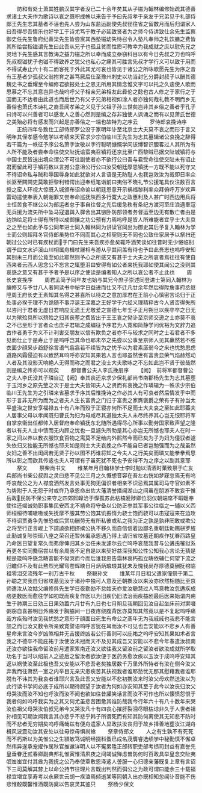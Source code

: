 <!-- { "loadSidebar": true } -->
　　防和有处士萧其姓鹏汉其字者没已二十余年矣其从子镃为翰林编修始疏其德善求诸士大夫作为歌诗以哀之既积成帙以来告于予曰先叔孝于亲友于兄弟见于礼部侍郎王先生志其墓者不诬也先人尝为山东盐运副使先叔径往省之留数月而后归谓家人曰吾得尽吾情乐也好学工于诗尤笃于教子必延致贤者为之师今侍讲致仕余先生监察御史任先生鲁府纪善梁先生皆尝賔其西塾镃幼失恃召令入塾凡奉师之礼饮膳之费皆其所给尝指镃谓先生曰此吾从兄子也孤且贫而性质可教幸为我成就之庶以慰先兄之灵地下先生感其言教诲之益力镃之所以幸而成立沗窃科目以有今日先叔之力也呜呼先叔视镃犹子也镃不得致养之犹父也私心之痛其可胜言先叔才学行义可以致于用而不得试寿止六十有二而客死于外此其尤可哀也皆见于诸公之所咏歌愿先生为序之昔有王基者少孤叔父翁拊育之甚笃厥后仕至豫州刺史以功当封乞分爵封叔子以酬其德魏史书之垂耀至今编修君欲报处士之恩无所用其情念惟文字可以托之久逺使人歌而思慕之不忘其意岂异也哉呜呼父子相亲兄弟相友此彛伦之懿也古人修之于家行之于国而无不达者由此道也而后世乃有父子兄弟相视如涂人者亦独何哉礼教不明而乡无善俗也萧氏本诗礼之裔吾闻孝弟之义见于父祖子孙三世矣岂非其乡俗之善者乎孔子曰诗可以兴善者可以感发人之善心然则是编之存非独使人讽诵之而有以见萧氏世德之美殆必将有感发而兴起是亦善俗之一端也故特为之序云
　　罗侍郎哀挽诗序
　　正统四年冬致仕工部侍郎罗公没于家明年讣至北京士大夫莫不哀之而形于言又明年其侄孝感令勉学以考绩来天官求少宗伯临川王先生为志其墓辑诸公哀挽之辞得若干篇为一帙征予序公名萧字汝敬以字行聪明慷慨学问该博智识胆畧过人其所为有人所不能及者尝奉命往使交阯抚谕蛮夷召镇将还京比至广西黎贼已据交阯城镇将与中国士民皆送出境众谓公不可往副使者亦不欲行公曰吾与君受命往使交阯未有诏止君而留此可乎镇将数以言撼公意沮公行公曰汝受朝廷厚恩镇抚一方既不能以死守又不待诏命私与贼和辱国辱身如此犹欲对人言语是无防耻人也我岂效汝为哉即日率众长驱至闗闗吏莫敢拒黎利错愕出迎奉纸笔诣前曰夷俗不晓礼节公援笔具仪注数百言授之蛮人环视大惊既入城颁布诏命谕以朝廷恩意开示祸福黎利率众拜俯呼万岁欢声雷动遣使奉表入朝谢罪又尝奉命巡抚陜西多行寛大之政惠利及人甚广时西边用兵将士恒苦食不继公以为部运者怠于事自往督之先后缓急秩有条纪方渡河至庄浪遇羣寇无兵援为流矢所中坠马寇退舆入驿舍出其镞卧防部领者务督运至边无有散亡者由是边饷给足将士得有所恃以成御攘之功公预有力焉呜呼是皆人所难能者宜乎士大夫哀之之至也如此予与公同年进士同入翰林同为讲读官同出为御史其后予复入翰林为学士而公则超拜冬官侍郎虽势位不同而其心之相契则无不同也公致仕家居予以祭扫还朝过公公时已有疾杖而于门曰先生来吾疾亦愈矣辄呼酒笑谈如往昔时无少惓临别谓予曰文水泸溪山川相属舟楫杖屦相与游从乎其间盖有待也予曰此吾志也呜呼安知其别未三月而公竟至如此耶然则予心之所感又有甚于士大夫之所哀者焉往往有使自西来者云西人思念公不忘言之辄堕泪曰安得有如公者来抚我耶如使其闻公之没则其哀感之意又有甚于予者予是以序之使读是编者知人之所以哀公者不止此也
　　周长史哀挽序
　　周君孟简予同年友也始与其兄今庶子崇述同登进士第同入翰林为编修又与予廿八人者同读书中秘学日益进而仕又不迁凡廿余年然后得陞詹事府丞继陞周王府长史王素知其名得之甚喜所以待之之意加厚君在王前小心慎密言论归于正处事必揆于理不为诡随不事浮诞王深嘉之王好学于六经义理精粹古今人贤否得失所以咨问于君者无虚日君响应无遗王尤敬爱之宣德七年壬子正月朔旦以疾卒卒之日无以为殡殓具所以殡殓之归其丧塟之费皆出于王王哀之恸讣至京师交逰之士亦莫不哀之不已至形于言者众也庶子君辑之成编征予序君为人寛和简静学问优裕为文辞力追古作者勇于为义不计利害交朋友以信有欺负之者亦不与较求之同时之士若君者不多见而仕止于是寿止于是呜呼岂其命也耶未卒之先尝以公事至京师人见其羸然若不胜衣面少顔采步趋舒徐言语气翕翕若不续皆为之忧予以为君素孱弱今之来也忧愁思虑道路风霜侵迫有以致然耳呜呼亦安知其果若人言也耶虽然世有富贵显荣气焰赫然动人者及其没影灭响絶人无得而称之而君之没士大夫歌咏之不忘如此岂不贤于彼哉然则是编之传亦可以观矣
　　都督曹公夫人李氏挽册序
　　【阙】　前将军都督曹公之夫人李氏没其子璘自辽【阙】奉其丧还京求少保礼部尚书南郡杨先生为志其墓塟于玉河乡之原先茔之次于是士大夫皆知夫人之贤而有哀挽之作璘辑为一帙求少宗伯临川王先生为之引璘来省墓求予序其后惟挽诗之作必其人有可哀者然后情发乎中而形于言非无所为而为之者夫人生长富贵之门归于富贵之家膺褒爵之荣有子有孙当太平盛治之世安享福禄五十有八年而殁于正寝亦何所不足而士大夫哀之至如此耶葢夫人居事父母以孝闻既归曹氏为妇为母咸尽其道独太夫人未尽终养其心岂无恨耶将军自掌京衞出任都帅入居督府奉命镇抚东北随所遇得尽心所事以勤劳国家致声望之隆者以有夫人主中馈而无内顾之忧也一旦遽失所助是其心亦岂无所憾也耶夫人在时一家之间以养以教衣服饮食百物之需莫不足给内外熙然今而已矣为子为妇为僮驭者遽失依归又独能无所憾也耶夫如是则士大夫哀挽之作不能自已者岂勉强而为之哉虽然女妇之善不出闺闼若无贤子孙以图不朽谁将知之今夫人之行美矣而璘又能拳拳焉思所以彰之而欲其传逺也夫人可谓有子虽死犹不死也予安得不为之序之以副其意耶
　　祭文
　　祭柴尚书文
　　维某年月日翰林学士李时勉以清酒时菓致祭于亡友兵部尚书柴公叔舆之灵曰悲不见公三月之久慨想音容在吾左右恍如梦寐忽焉无有呜呼哀哉公之为人襟度洒然发言处事无狥无偏识者相亲不识忌焉其属司马守官如素不为势附于人无怨于时或忤乃承恩命出佐大藩清誉播闻湖山之间虽在朋游不敢妄干惟岳政民防不保公来守之四郊熙皥洽于惸孤苏此枯槁爰陟卿位羽仪朝端席不暇暖奉使往还竭诚効职事集民安西北不靖命将守备以公防正参其军事公往临之一辅以义西师桓桓待哺嗷嗷或失抚摩不服其劳公饱其饥振惰为骁士饱而骁可以击寇寇来在边攻不待诏贾勇争先惟恐或后赏功酬劳无有所私彼或私之我为正之孰是孰非罔敢或欺公之将至行正言峻上下諠譊欲相挤摈公执不移久而自信信着边鄙名重朝廷勅赐骈罗旌此勤诚复陟崇班八座之荣召还暂休偏承恩遇乃得上请归省坟墓还朝疾作犹眷西路皇乃命医日望复常久而弗瘳俾归其乡治任未发遽尔云亡呜呼哀哉我昔与公遘迍罹狱系再更冬实同爨宿尝以有余周我不足自是以来契好益深我知公性公知我心言论无猜是规是箴呜呼感念畴昔能不恸哭而今而后谁我忠告霜林衰朽孤立畴依辅仁何望下流之归瞻仰不及有此勲烈光耀穹苍辉映日月炳炳琅琅其犹未及愧我尚存厚德莫酬抚棺临祖零泪交流残年一别万古千秋
　　祭聪孙文
　　维某年月日祖父遣家僮祭于第二孙聪之灵我自归省坟墓见汝于诸孙中独可人意及还朝擕汝以来汝亦欣然相随比至京师遣汝从汝姑父编修呉先生学日夜勤励不怠姑夫亦爱汝聪慧过人笃意教汝忽遘疾成痞更数医而愈往学如初既而疾复作医以为旧疾仍旧法治而疾益剧最后医来始谓内痈生于肺期三日効三日果効葢六月廿有九日也七月朔旦我朝回见汝自起坐床前对案啜粥窃自喜甚明日外痈发于胸脇间一日夜疼绕腹背医亦莫知其然竟以是不复起呜呼痛哉方疾殆时汝见我忧愁之意形于顔面曰死生有命公之髙年无为我戚戚也我悲不能言颔之而已汝又数令所亲致寛譬语呜呼言犹在耳而汝不可见也吾安能以不悲乡人有善星命来言汝今岁凶煞相并无吉援终凶若公行善则可以庇祐之呜呼安知其果如术者言我之不德卒不能庇祐于汝使汝未冠而天不及见其成吾又安能以不悲今年春遣汝叔南还汝亦欲往我命留汝前月遣家累南还汝又欲往我又留汝前之留汝者欲汝成就所学取功名于当时以绍前人之迹后之留汝者欲汝便于医药务愈汝疾以玉汝于成呜呼安知其返以祸使汝至此极也吾又安能以不悲吾老矣独居数千万里外所恃者有汝在侧今汝又弃我而往萧然一室之内举目无亲灾患疾苦其扶视我者谁耶愁忧无那其慰藉我者谁耶脱有不讳其为我哀者谁耶兴言及此吾又安能以不悲初携汝来时汝父母欢然送汝以为此行读书学问必底于成所以期待顾望于汝者为何如亦安知其至于此今以汝丧归汝父母哭汝而汝不知也呼汝而汝不闻也欲如往昔讙笑话言而汝不可作也所以懐愤怨恨于我者何如呜呼我实为之其又何尤虽悲苦困惫其谁防哉我今行年六十有八十数年来哭汝伯祖父母哭汝伯叔兄弟今又哭汝凡十有四丧心摧肝裂泪尽眼枯谅非久于人世者祖孙相见可期汝闻我言其亦悲乎不悲乎韩子所谓死而有知其防何离使其无知悲不防时而不悲者无穷期矣呜呼痛哉兹有便舟遣家人显政扶汝丧归于故乡择善地塟汝江湖舟楫风波震动汝其安处以往毋惊毋惧尚飨
　　祭章侍郎文
　　人之有生孰不有死死而不朽斯以为美惟公之生頴敏笃诚明经掇科蚤已成名茂膺睿选绩学中秘勤慎不懈卓然伟异遂承宠擢作属秋官推谳详明人以不寃累陞正郎转职吏部考绩司封益有嘉誉先皇垂眷迁贰春卿副典邦礼惟寅惟清夙夜之间竭诚殚虑曽防何时百政具举皇念交阯夷氓蚩蚩宜付其酋为我抚之公乃奉使覃敷恩泽逺人詟服一心归德亲藩既复上章有言诏下三司莫解其棼上以命公持节往理片言既出判然而弭公之为政可谓曰能余三十载福禄宜増宜享寿考以永厥世云胡一疾溘焉倾逝某等同朝入出亦既相知忽闻讣音能不伤悲惟殽既馨惟酒既防奠以告哀灵其鉴只
　　祭杨少保文
